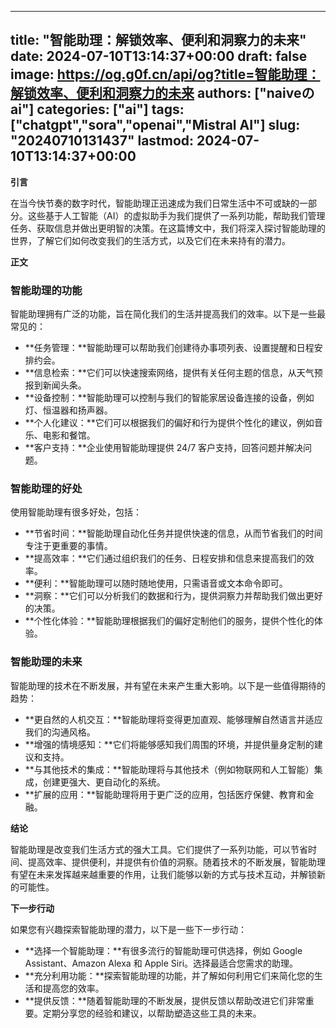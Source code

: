 
---
title: "智能助理：解锁效率、便利和洞察力的未来"
date: 2024-07-10T13:14:37+00:00
draft: false
image: https://og.g0f.cn/api/og?title=智能助理：解锁效率、便利和洞察力的未来
authors: ["naiveのai"]
categories: ["ai"]
tags: ["chatgpt","sora","openai","Mistral AI"]
slug: "20240710131437"
lastmod: 2024-07-10T13:14:37+00:00
---
**引言**

在当今快节奏的数字时代，智能助理正迅速成为我们日常生活中不可或缺的一部分。这些基于人工智能（AI）的虚拟助手为我们提供了一系列功能，帮助我们管理任务、获取信息并做出更明智的决策。在这篇博文中，我们将深入探讨智能助理的世界，了解它们如何改变我们的生活方式，以及它们在未来持有的潜力。

**正文**

### 智能助理的功能

智能助理拥有广泛的功能，旨在简化我们的生活并提高我们的效率。以下是一些最常见的：

- **任务管理：**智能助理可以帮助我们创建待办事项列表、设置提醒和日程安排约会。
- **信息检索：**它们可以快速搜索网络，提供有关任何主题的信息，从天气预报到新闻头条。
- **设备控制：**智能助理可以控制与我们的智能家居设备连接的设备，例如灯、恒温器和扬声器。
- **个人化建议：**它们可以根据我们的偏好和行为提供个性化的建议，例如音乐、电影和餐馆。
- **客户支持：**企业使用智能助理提供 24/7 客户支持，回答问题并解决问题。

### 智能助理的好处

使用智能助理有很多好处，包括：

- **节省时间：**智能助理自动化任务并提供快速的信息，从而节省我们的时间专注于更重要的事情。
- **提高效率：**它们通过组织我们的任务、日程安排和信息来提高我们的效率。
- **便利：**智能助理可以随时随地使用，只需语音或文本命令即可。
- **洞察：**它们可以分析我们的数据和行为，提供洞察力并帮助我们做出更好的决策。
- **个性化体验：**智能助理根据我们的偏好定制他们的服务，提供个性化的体验。

### 智能助理的未来

智能助理的技术在不断发展，并有望在未来产生重大影响。以下是一些值得期待的趋势：

- **更自然的人机交互：**智能助理将变得更加直观、能够理解自然语言并适应我们的沟通风格。
- **增强的情境感知：**它们将能够感知我们周围的环境，并提供量身定制的建议和支持。
- **与其他技术的集成：**智能助理将与其他技术（例如物联网和人工智能）集成，创建更强大、更自动化的系统。
- **扩展的应用：**智能助理将用于更广泛的应用，包括医疗保健、教育和金融。

**结论**

智能助理是改变我们生活方式的强大工具。它们提供了一系列功能，可以节省时间、提高效率、提供便利，并提供有价值的洞察。随着技术的不断发展，智能助理有望在未来发挥越来越重要的作用，让我们能够以新的方式与技术互动，并解锁新的可能性。

**下一步行动**

如果您有兴趣探索智能助理的潜力，以下是一些下一步行动：

- **选择一个智能助理：**有很多流行的智能助理可供选择，例如 Google Assistant、Amazon Alexa 和 Apple Siri。选择最适合您需求的助理。
- **充分利用功能：**探索智能助理的功能，并了解如何利用它们来简化您的生活和提高您的效率。
- **提供反馈：**随着智能助理的不断发展，提供反馈以帮助改进它们非常重要。定期分享您的经验和建议，以帮助塑造这些工具的未来。